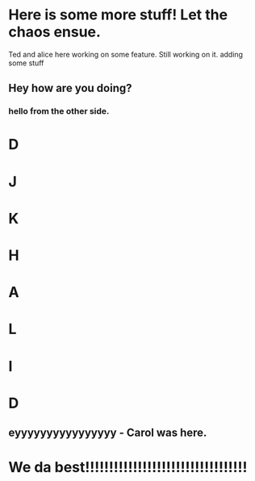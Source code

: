 

# Here is some more stuff!  Let the chaos ensue.

Ted and alice here working on some feature.
Still working on it.
adding some stuff
## Hey how are you doing?
### hello from the other side.  


# D
# J 
# 
# K
# H
# A
# L
# I
# D



## eyyyyyyyyyyyyyyyy - Carol was here.

# We da best!!!!!!!!!!!!!!!!!!!!!!!!!!!!!!!!!!

